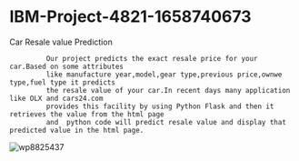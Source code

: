 # IBM-Project-4821-1658740673
Car Resale value Prediction
     
             Our project predicts the exact resale price for your car.Based on some attributes 
             like manufacture year,model,gear type,previous price,ownwe type,fuel type it predicts
             the resale value of your car.In recent days many application like OLX and cars24.com 
             provides this facility by using Python Flask and then it retrieves the value from the html page
             and  python code will predict resale value and display that predicted value in the html page.
![wp8825437](https://user-images.githubusercontent.com/102540976/194828988-469f5cf3-1228-40d2-80f9-b4d2ad28e743.jpg)

